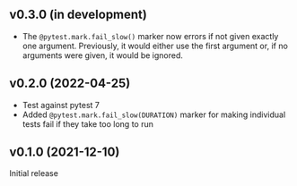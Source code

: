 v0.3.0 (in development)
-----------------------
- The `@pytest.mark.fail_slow()` marker now errors if not given exactly one
  argument.  Previously, it would either use the first argument or, if no
  arguments were given, it would be ignored.

v0.2.0 (2022-04-25)
-------------------
- Test against pytest 7
- Added `@pytest.mark.fail_slow(DURATION)` marker for making individual tests
  fail if they take too long to run

v0.1.0 (2021-12-10)
-------------------
Initial release
